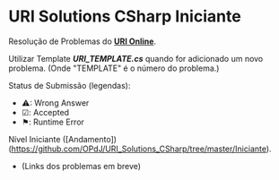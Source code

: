 # URI Solutions CSharp Iniciante
Resolução de Problemas do **[URI Online](https://www.urionlinejudge.com.br)**.

Utilizar Template **_URI_TEMPLATE.cs_** quando for adicionado um novo problema. (Onde "TEMPLATE" é o número do problema.)

Status de Submissão (legendas):
  * ⚠: Wrong Answer<br>
  * ☑: Accepted<br>
  * ⚑: Runtime Error  

Nível Iniciante ([Andamento])(https://github.com/OPdJ/URI_Solutions_CSharp/tree/master/Iniciante).
  * (Links dos problemas em breve)
